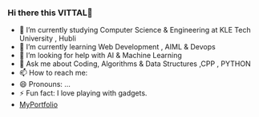 ### Hi there this VITTAL👋

- 🔭 I’m currently studying Computer Science & Engineering at KLE Tech University , Hubli
- 🌱 I’m currently learning Web Development , AIML & Devops
- 🤔 I’m looking for help with AI & Machine Learning
- 💬 Ask me about Coding, Algorithms & Data Structures ,CPP , PYTHON 
- 📫 How to reach me: 
- 😄 Pronouns: ...
- ⚡ Fun fact: I love playing with gadgets.
- [MyPortfolio](https://vittalab.github.io/MyAwesomePortfolio/)
